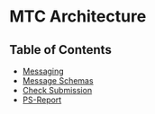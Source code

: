 # MTC Architecture

## Table of Contents
- [Messaging](./messaging/messaging.md)
- [Message Schemas](./messaging/message-schemas.md)
- [Check Submission](./messaging/check-submission/readme.md)
- [PS-Report](./ps-report/psychometric-report-data-sourcing.md)

